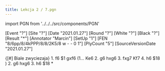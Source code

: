```yaml
---
title: Lekcja 2 / 7.pgn
---
```


import PGN from '../../../src/components/PGN'

<PGN>
﻿[Event "?"]
[Site "?"]
[Date "2021.01.27"]
[Round "?"]
[White "?"]
[Black "?"]
[Result "*"]
[Annotator "Marcin"]
[SetUp "1"]
[FEN "8/6pp/8/4kPPP/8/8/2K5/8 w - - 0 1"]
[PlyCount "5"]
[SourceVersionDate "2021.01.27"]

{[#] Biale zwyciezaja} 1. f6 $1 gxf6 (1... Ke6 2. g6 hxg6 3. fxg7 Kf7 4. h6 $18
) 2. g6 hxg6 3. h6 $18 *


</PGN>

